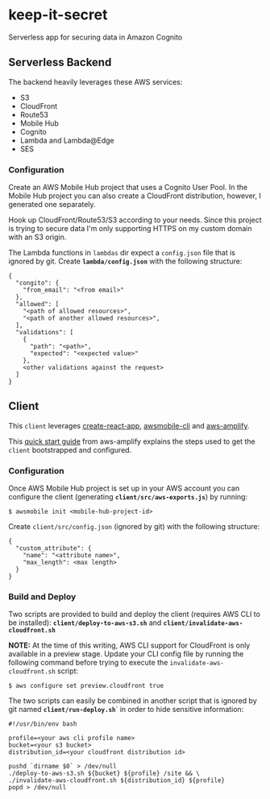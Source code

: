 # keep-it-secret
Serverless app for securing data in Amazon Cognito


## Serverless Backend

The backend heavily leverages these AWS services:
- S3
- CloudFront
- Route53
- Mobile Hub
- Cognito
- Lambda and Lambda@Edge
- SES

### Configuration

Create an AWS Mobile Hub project that uses a Cognito User Pool.
In the Mobile Hub project you can also create a CloudFront distribution, however, I generated one separately.

Hook up CloudFront/Route53/S3 according to your needs.  Since this project is trying to secure data I'm only supporting
HTTPS on my custom domain with an S3 origin.

The Lambda functions in `lambdas` dir expect a `config.json` file that is ignored by git.
Create **`lambda/config.json`** with the following structure:
```
{
  "congito": {
    "from_email": "<from email>"
  },
  "allowed": [
    "<path of allowed resources>",
    "<path of another allowed resources>",
  ],
  "validations": [
    {
      "path": "<path>",
      "expected": "<expected value>"
    },
    <other validations against the request>
  ]
}
```

## Client

This `client` leverages
[create-react-app](https://github.com/facebookincubator/create-react-app),
[awsmobile-cli](https://github.com/aws/awsmobile-cli) and
[aws-amplify](https://github.com/aws/aws-amplify).

This [quick start guide](https://aws.github.io/aws-amplify/media/quick_start) from aws-amplify explains the steps
used to get the `client` bootstrapped and configured.

### Configuration

Once AWS Mobile Hub project is set up in your AWS account you can configure the client
(generating **`client/src/aws-exports.js`**) by running:
```
$ awsmobile init <mobile-hub-project-id>
```

Create `client/src/config.json` (ignored by git) with the following structure:
```
{
  "custom_attribute": {
    "name": "<attribute name>",
    "max_length": <max length>
  }
}
```

### Build and Deploy

Two scripts are provided to build and deploy the client (requires AWS CLI to be installed):
**`client/deploy-to-aws-s3.sh`** and **`client/invalidate-aws-cloudfront.sh`**

**NOTE:** At the time of this writing, AWS CLI support for CloudFront is only available in a preview stage.
Update your CLI config file by running the following command
before trying to execute the `invalidate-aws-cloudfront.sh` script:
```
$ aws configure set preview.cloudfront true
```

The two scripts can easily be combined in another script that is ignored by git named **`client/run-deploy.sh`**` in
order to hide sensitive information:
```
#!/usr/bin/env bash

profile=<your aws cli profile name>
bucket=<your s3 bucket>
distribution_id=<your cloudfront distribution id>

pushd `dirname $0` > /dev/null
./deploy-to-aws-s3.sh ${bucket} ${profile} /site && \
./invalidate-aws-cloudfront.sh ${distribution_id} ${profile}
popd > /dev/null
```
